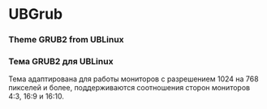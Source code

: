 # UBGrub
### Theme GRUB2 from UBLinux
### Тема GRUB2 для UBLinux
Тема адаптирована для работы мониторов с разрешением 1024 на 768 пикселей и более, поддерживаются соотношения сторон мониторов 4:3, 16:9 и 16:10.
